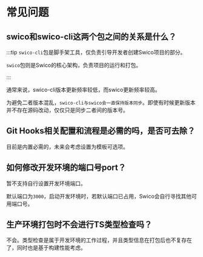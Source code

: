 # 常见问题

## swico和swico-cli这两个包之间的关系是什么？


:::tip
`swico-cli`包是脚手架工具，仅负责引导开发者创建Swico项目的部分。

`swico`包则是Swico的核心架构，负责项目的运行和打包。

:::

通常来说，swico-cli版本更新频率较低，而swico更新频率较高。

为避免二者版本混乱，`swico-cli与swico会一直保持版本同步`。即使有时候更新版本并不存在源码改动，仅仅只是同步二者间的版本号。



## Git Hooks相关配置和流程是必需的吗，是否可去除？

目前是内置必需的，未来会考虑设置为模板可选项。


## 如何修改开发环境的端口号port？

暂不支持自行设置开发环境端口。

默认端口为`3000`，启动开发环境时，若默认端口已占用，Swico会自行寻找其他可用端口号。


## 生产环境打包时不会进行TS类型检查吗？

不会。类型检查是属于开发环境的工作过程，并且类型信息在打包后也不复存在了，同时也是基于构建性能考虑。
